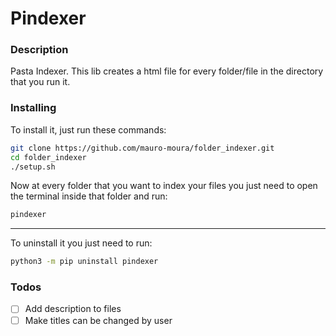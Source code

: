 
# Pindexer

### Description

Pasta Indexer. This lib creates a html file for every folder/file in the directory that you run it.

### Installing

To install it, just run these commands:

```bash
git clone https://github.com/mauro-moura/folder_indexer.git
cd folder_indexer
./setup.sh
```

Now at every folder that you want to index your files you just need to open the terminal inside that folder and run:

```bash
pindexer
```

---

To uninstall it you just need to run:

```bash
python3 -m pip uninstall pindexer
```

### Todos

- [ ] Add description to files
- [ ] Make titles can be changed by user
